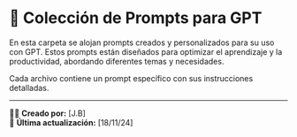 # 📂 Colección de Prompts para GPT

En esta carpeta se alojan prompts creados y personalizados para su uso con GPT. Estos prompts están diseñados para optimizar el aprendizaje y la productividad, abordando diferentes temas y necesidades.

Cada archivo contiene un prompt específico con sus instrucciones detalladas.

---

🧑‍💻 **Creado por:** [J.B]  
📅 **Última actualización:** [18/11/24]  
